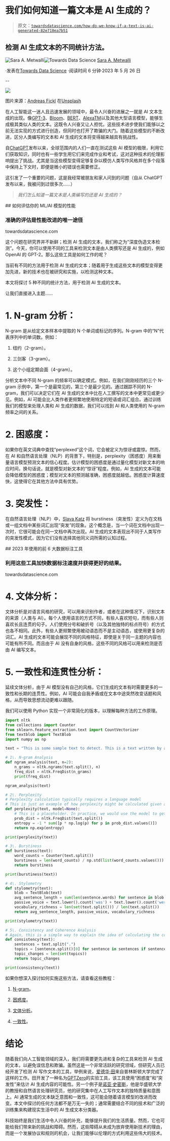# 我们如何知道一篇文本是 AI 生成的？

> 原文：[`towardsdatascience.com/how-do-we-know-if-a-text-is-ai-generated-82e710ea7b51`](https://towardsdatascience.com/how-do-we-know-if-a-text-is-ai-generated-82e710ea7b51)

## 检测 AI 生成文本的不同统计方法。

[](https://saraametwalli.medium.com/?source=post_page-----82e710ea7b51--------------------------------)![Sara A. Metwalli](https://saraametwalli.medium.com/?source=post_page-----82e710ea7b51--------------------------------)[](https://towardsdatascience.com/?source=post_page-----82e710ea7b51--------------------------------)![Towards Data Science](https://towardsdatascience.com/?source=post_page-----82e710ea7b51--------------------------------) [Sara A. Metwalli](https://saraametwalli.medium.com/?source=post_page-----82e710ea7b51--------------------------------)

·发表在[Towards Data Science](https://towardsdatascience.com/?source=post_page-----82e710ea7b51--------------------------------) ·阅读时间 6 分钟·2023 年 5 月 26 日

--

![](img/615b8a12bbfc4f3f47dc8e3e67c98809.png)

图片来源：[Andreas Fickl](https://unsplash.com/@afafa?utm_source=medium&utm_medium=referral) 在[Unsplash](https://unsplash.com/?utm_source=medium&utm_medium=referral)

在人工智能这一迷人且迅速发展的领域中，最令人兴奋的进展之一就是 AI 文本生成的出现。像[GPT-3](https://openai.com/blog/gpt-3-apps)、[Bloom](https://bloomai.co/)、[BERT](https://ai.googleblog.com/2018/11/open-sourcing-bert-state-of-art-pre.html)、[AlexaTM](https://www.amazon.science/publications/alexatm-20b-few-shot-learning-using-a-large-scale-multilingual-seq2seq-model)以及其他大型语言模型，能够生成极其类似人类的文本。这既令人兴奋又让人担忧。这些技术进步使我们能够以之前无法实现的方式进行创造，但同时也打开了欺骗的大门。随着这些模型的不断改进，区分人类编写的文本和 AI 生成的文本将变得越来越具有挑战性。

自[ChatGPT](https://openai.com/blog/chatgpt)发布以来，全球范围内的人们一直在测试这些 AI 模型的极限，利用它们获取知识，同时也有一些学生用它们来完成作业和考试，这对这种技术的伦理影响提出了挑战。尤其是当这些模型变得足够复杂以模仿人类写作风格并在多个段落中保持上下文时，即便是微小的错误也需要修正。

这引发了一个重要的问题，这是我经常被朋友和家人问到的问题（自从 ChatGPT 发布以来，我被问到过很多次……）

> *我们怎么知道一篇文本是人类编写的还是 AI 生成的？*

[](/how-to-evaluate-the-performance-of-your-ml-ai-models-ba1debc6f2fa?source=post_page-----82e710ea7b51--------------------------------) ## 如何评估你的 ML/AI 模型的性能

### 准确的评估是性能改进的唯一途径

towardsdatascience.com

这个问题在研究界并不新鲜；检测 AI 生成的文本，我们称之为“深度伪造文本检测”。今天，你可以使用不同的工具来检测文本是由人类撰写还是 AI 生成的，例如 OpenAI 的 GPT-2。那么这些工具是如何工作的呢？

当前有不同的方法用于检测 AI 生成的文本；随着用于生成这些文本的模型变得更加先进，新的技术也在被研究和实施，以检测这种文本。

本文将探讨 5 种不同的统计方法，用于检测 AI 生成的文本。

让我们直接进入主题……

# **1\. N-gram 分析：**

N-gram 是从给定文本样本中提取的 N 个单词或标记的序列。N-gram 中的“N”代表序列中的单词数。例如：

1.  纽约（2-gram）。

1.  三剑客（3-gram）。

1.  这个小组定期会面（4-gram）。

分析文本中不同 N-gram 的频率可以确定模式。例如，在我们刚刚经历的三个 N-gram 示例中，第一个是最常见的，第三个是最少见的。通过跟踪不同的 N-gram，我们可以决定它们在 AI 生成的文本中比在人工撰写的文本中更常见或更少见。例如，AI 可能会比人类作者更频繁地使用特定的短语或词汇组合。通过训练我们的模型来处理人类和 AI 生成的数据，我们可以找到 AI 和人类使用的 N-gram 频率之间的关系。

# **2\. 困惑度：**

如果你在英文词典中查找“perplexed”这个词，它会被定义为惊讶或震惊。然而，在 AI 和自然语言处理（NLP）的背景下，特别是，perplexity（困惑度）用来衡量语言模型预测文本的信心程度。估计模型的困惑度是通过量化模型对新文本的响应时间，换句话说，就是模型对新文本的“惊讶”程度。例如，AI 生成的文本可能会降低模型的困惑度；模型对文本的预测越准确，困惑度就越低。困惑度计算速度快，这使得它在其他方法中具有优势。

# **3\. 突发性：**

在自然语言处理（NLP）中，[Slava Katz](https://dl.acm.org/doi/10.1017/S1351324996001246) 将 burstiness（突发性）定义为在文档或一组文档中某些词汇出现“突发”的现象。这个概念是，当一个词在文档中出现一次时，它很可能会在同一文档中再次出现。AI 生成的文本表现出不同于人类写作的突发性模式，因为它们没有选择其他同义词所需的认知过程。

[](/top-5-data-labeling-tools-to-use-in-2023-52bbc905ebe3?source=post_page-----82e710ea7b51--------------------------------) ## 2023 年使用的前 6 大数据标注工具

### 利用这些工具加快数据标注速度并获得更好的结果。

towardsdatascience.com

# **4\. 文体分析：**

文体分析是对语言风格的研究，可以用来识别作者，或者在这种情况下，识别文本的来源（人类与 AI）。每个人使用语言的方式不同，有些人喜欢短句，而有些人则喜欢长且连贯的句子。人们使用分号和破折号（以及其他独特的标点符号）的方式也各不相同。此外，有些人更频繁使用被动语态而不是主动语态，或使用更复杂的词汇。AI 生成的文本可能会展现不同的风格特征，即使是关于同一主题的内容也可能有所不同。而且由于 AI 没有自身的风格，这些不同的风格可以用来检测是否由 AI 编写文本。

# **5\. 一致性和连贯性分析：**

延续文体分析，由于 AI 模型没有自己的风格，它们生成的文本有时需要更多的一致性和长期的连贯性。例如，AI 可能会自我矛盾或在文本中途突然改变话题和风格，从而导致思想流动更难以跟随。

我们可以使用 Python 实现一个非常简化的版本，以理解每种方法的工作原理。

```py
import nltk
from collections import Counter
from sklearn.feature_extraction.text import CountVectorizer
from textblob import TextBlob
import numpy as np

text = "This is some sample text to detect. This is a text written by a human? or is it?!"

# 1\. N-gram Analysis
def ngram_analysis(text, n=2):
    n_grams = nltk.ngrams(text.split(), n)
    freq_dist = nltk.FreqDist(n_grams)
    print(freq_dist)

ngram_analysis(text)

# 2\. Perplexity
# Perplexity calculation typically requires a language model
# This is just an example of how perplexity might be calculated given a probability distribution
def perplexity(text, model=None):
    # This is a placeholder. In practice, we would use the model to get the probability of each word
    prob_dist = nltk.FreqDist(text.split())
    entropy = -1 * sum([p * np.log(p) for p in prob_dist.values()])
    return np.exp(entropy)

print(perplexity(text))

# 3\. Burstiness
def burstiness(text):
    word_counts = Counter(text.split())
    burstiness = len(word_counts) / np.std(list(word_counts.values()))
    return burstiness

print(burstiness(text))

# 4\. Stylometry
def stylometry(text):
    blob = TextBlob(text)
    avg_sentence_length = sum(len(sentence.words) for sentence in blob.sentences) / len(blob.sentences)
    passive_voice = text.lower().count('was') + text.lower().count('were')
    vocabulary_richness = len(set(text.split())) / len(text.split())
    return avg_sentence_length, passive_voice, vocabulary_richness

print(stylometry(text))

# 5\. Consistency and Coherence Analysis
# Again, this is a simple way to explain the idea of calculating the consistency of a text. In reality, more complex algorithms are used.
def consistency(text):
    sentences = text.split(".")
    topics = [sentence.split()[0] for sentence in sentences if sentence]
    topic_changes = len(set(topics))
    return topic_changes

print(consistency(text))
```

如果你想深入探讨如何实施这些方法，请查看这些教程：

1.  [N-gram](https://www.analyticsvidhya.com/blog/2021/09/what-are-n-grams-and-how-to-implement-them-in-python/)。

1.  [困惑度](https://keras.io/api/keras_nlp/metrics/perplexity/)。

1.  [文体分析](https://programminghistorian.org/en/lessons/introduction-to-stylometry-with-python)。

1.  [一致性](https://medium.com/@david_73439/nlp-corpus-consistency-and-accuracy-ebb33b46cb0c)。

# 结论

随着我们向人工智能领域的深入，我们将需要更先进和复杂的工具来检测 AI 生成的文本，以避免误信息和欺骗。虽然这是一个非常活跃的研究领域，但研究人员已经开发了检测 AI 写作文本的工具，举例来说，[爱德华·田](https://www.linkedin.com/in/ed-tian/?originalSubdomain=ca)来自普林斯顿大学完成了这样的工作。田开发了一种名为[GPTZero](https://gptzero.me/)的实验工具，该工具使用“困惑度”和“突发性”来估计 AI 生成内容的可能性。另一个例子是[诺亚·史密斯](https://nasmith.github.io/)，他是华盛顿大学的教授和自然语言处理研究员，他的研究集中在人工写作文本的独特质量和意图上。AI 通常生成的文本缺乏意图和一致性，这可能会随着语言模型的改进而改变。本文中探讨的任何方法都不是万无一失的；通常需要结合不同的技术和广泛的训练集来构建现实生活中的 AI 生成文本分类器。

科技始终是我们生活中令人兴奋的补充，能够提升我们的生活质量。然而，它也可能给我们带来新的挑战和障碍。然而，这些障碍从未成为放弃使用新技术的理由，而是一个发展协议和规则的机会，让我们能够以伦理的方式利用这些伟大的技术。
